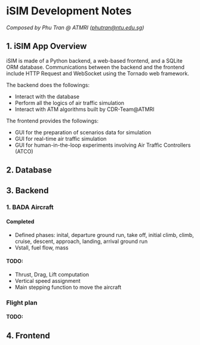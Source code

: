 # iSIM Development Notes 

*Composed by Phu Tran @ ATMRI (phutran@ntu.edu.sg)*

## 1. iSIM App Overview

iSIM is made of a Python backend, a web-based frontend, and a SQLite ORM database. Communications between the backend and the frontend include HTTP Request and WebSocket using the Tornado web framework.

The backend does the followings:
* Interact with the database
* Perform all the logics of air traffic simulation
* Interact with ATM algorithms built by CDR-Team@ATMRI

The frontend provides the followings:
* GUI for the preparation of scenarios data for simulation
* GUI for real-time air traffic simulation
* GUI for human-in-the-loop experiments involving Air Traffic Controllers (ATCO)

## 2. Database
## 3. Backend
### 1. BADA Aircraft  
#### Completed  
- Defined phases: inital, departure ground run, take off, initial climb, climb, cruise, descent, approach, landing, arrival ground run
- Vstall, fuel flow, mass      
#### TODO: 
- Thrust, Drag, Lift computation
- Vertical speed assignment
- Main stepping function to move the aircraft

### Flight plan
#### TODO:


## 4. Frontend